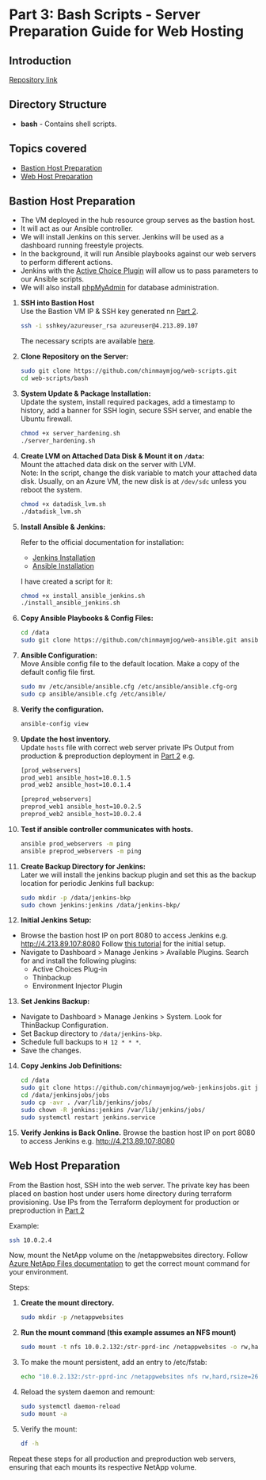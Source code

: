 # Part 3: Bash Scripts - Server Preparation Guide for Web Hosting
## Introduction

[Repository link](https://github.com/chinmaymjog/web-scripts.git)

## Directory Structure
- **bash** - Contains shell scripts. 

## Topics covered
- [Bastion Host Preparation](#bastion-host-preparation)
- [Web Host Preparation](#web-host-preparation)


## Bastion Host Preparation
   - The VM deployed in the hub resource group serves as the bastion host.
   - It will act as our Ansible controller.
   - We will install Jenkins on this server. Jenkins will be used as a dashboard running freestyle projects.
   - In the background, it will run Ansible playbooks against our web servers to perform different actions.
   - Jenkins with the [Active Choice Plugin](https://plugins.jenkins.io/uno-choice/) will allow us to pass parameters to our Ansible scripts.
   - We will also install [phpMyAdmin](https://www.phpmyadmin.net/) for database administration.

1. **SSH into Bastion Host**  
   Use the Bastion VM IP & SSH key generated nn [Part 2](Part_2.md#deploying-hub-resources). 
   ```sh
   ssh -i sshkey/azureuser_rsa azureuser@4.213.89.107
   ```
   The necessary scripts are available [here](https://github.com/chinmaymjog/web-scripts.git).

2. **Clone Repository on the Server:**
   ```sh
   sudo git clone https://github.com/chinmaymjog/web-scripts.git
   cd web-scripts/bash
   ```

3. **System Update & Package Installation:**  
   Update the system, install required packages, add a timestamp to history, add a banner for SSH login, secure SSH server, and enable the Ubuntu firewall.
   ```sh
   chmod +x server_hardening.sh
   ./server_hardening.sh 
   ```

4. **Create LVM on Attached Data Disk & Mount it on `/data`:**  
   Mount the attached data disk on the server with LVM.  
   Note: In the script, change the disk variable to match your attached data disk. Usually, on an Azure VM, the new disk is at `/dev/sdc` unless you reboot the system.
   ```sh
   chmod +x datadisk_lvm.sh
   ./datadisk_lvm.sh 
   ```

5. **Install Ansible & Jenkins:**
   
   Refer to the official documentation for installation:
   - [Jenkins Installation](https://www.jenkins.io/doc/book/installing/linux/#debianubuntu)
   - [Ansible Installation](https://docs.ansible.com/ansible/latest/installation_guide/installation_distros.html#installing-ansible-on-ubuntu)
   
   I have created a script for it:
   ```sh
   chmod +x install_ansible_jenkins.sh
   ./install_ansible_jenkins.sh
   ```

6. **Copy Ansible Playbooks & Config Files:**
   ```sh
   cd /data
   sudo git clone https://github.com/chinmaymjog/web-ansible.git ansible
   ```

7. **Ansible Configuration:**  
   Move Ansible config file to the default location. Make a copy of the default config file first.
   ```sh
   sudo mv /etc/ansible/ansible.cfg /etc/ansible/ansible.cfg-org
   sudo cp ansible/ansible.cfg /etc/ansible/
   ```

8. **Verify the configuration.**
   ```sh
   ansible-config view
   ```

9. **Update the host inventory.**   
   Update `hosts` file with correct web server private IPs Output from production & preproduction deployment in [Part 2](./Part_2.md#deploying-web-resources)
   e.g.
   ```sh
   [prod_webservers]
   prod_web1 ansible_host=10.0.1.5
   prod_web2 ansible_host=10.0.1.4

   [preprod_webservers]
   preprod_web1 ansible_host=10.0.2.5
   preprod_web2 ansible_host=10.0.2.4
   ```

10. **Test if ansible controller communicates with hosts.** 

      ```sh
      ansible prod_webservers -m ping
      ansible preprod_webservers -m ping
      ```

11. **Create Backup Directory for Jenkins:**  
   Later we will install the jenkins backup plugin and set this as the backup location for periodic Jenkins full backup:
      ```sh
      sudo mkdir -p /data/jenkins-bkp
      sudo chown jenkins:jenkins /data/jenkins-bkp/
      ```

12. **Initial Jenkins Setup:**
   - Browse the bastion host IP on port 8080 to access Jenkins
   e.g. http://4.213.89.107:8080
   Follow [this tutorial](https://youtu.be/8fVOdFdzlKc?t=348) for the initial setup.
   - Navigate to Dashboard > Manage Jenkins > Available Plugins. Search for and install the following plugins:
      - Active Choices Plug-in
      - Thinbackup 
      - Environment Injector Plugin

13. **Set Jenkins Backup:**
   - Navigate to Dashboard > Manage Jenkins > System. Look for ThinBackup Configuration.
   - Set Backup directory to `/data/jenkins-bkp`.
   - Schedule full backups to `H 12 * * *`.
   - Save the changes.

14. **Copy Jenkins Job Definitions:**
      ```sh
      cd /data
      sudo git clone https://github.com/chinmaymjog/web-jenkinsjobs.git jenkinsjobs
      cd /data/jenkinsjobs/jobs
      sudo cp -avr . /var/lib/jenkins/jobs/
      sudo chown -R jenkins:jenkins /var/lib/jenkins/jobs/
      sudo systemctl restart jenkins.service 
      ```

15. **Verify Jenkins is Back Online.**
   Browse the bastion host IP on port 8080 to access Jenkins
   e.g. http://4.213.89.107:8080

## Web Host Preparation
From the Bastion host, SSH into the web server. The private key has been placed on bastion host under users home directory during terraform provisioning. Use IPs from the Terraform deployment for production or preproduction in [Part 2](./Part_2.md#deploying-web-resources)

Example:

```sh
ssh 10.0.2.4
```

Now, mount the NetApp volume on the /netappwebsites directory.
Follow [Azure NetApp Files documentation](https://learn.microsoft.com/en-us/azure/azure-netapp-files/azure-netapp-files-mount-unmount-volumes-for-virtual-machines#mount-nfs-volumes-on-linux-clients) to get the correct mount command for your environment.

Steps:
1. **Create the mount directory.**
   ```sh
   sudo mkdir -p /netappwebsites
   ```

3. **Run the mount command (this example assumes an NFS mount)**
   ```sh
   sudo mount -t nfs 10.0.2.132:/str-pprd-inc /netappwebsites -o rw,hard,rsize=262144,wsize=262144,sec=sys,vers=4.1,tcp
   ```

4. To make the mount persistent, add an entry to /etc/fstab:
   ```sh
   echo "10.0.2.132:/str-pprd-inc /netappwebsites nfs rw,hard,rsize=262144,wsize=262144,sec=sys,vers=4.1,tcp 0 0" | sudo tee -a /etc/fstab
   ```

5. Reload the system daemon and remount:
   ```sh
   sudo systemctl daemon-reload
   sudo mount -a
   ```

6. Verify the mount:
   ```sh
   df -h
   ```

Repeat these steps for all production and preproduction web servers, ensuring that each mounts its respective NetApp volume.